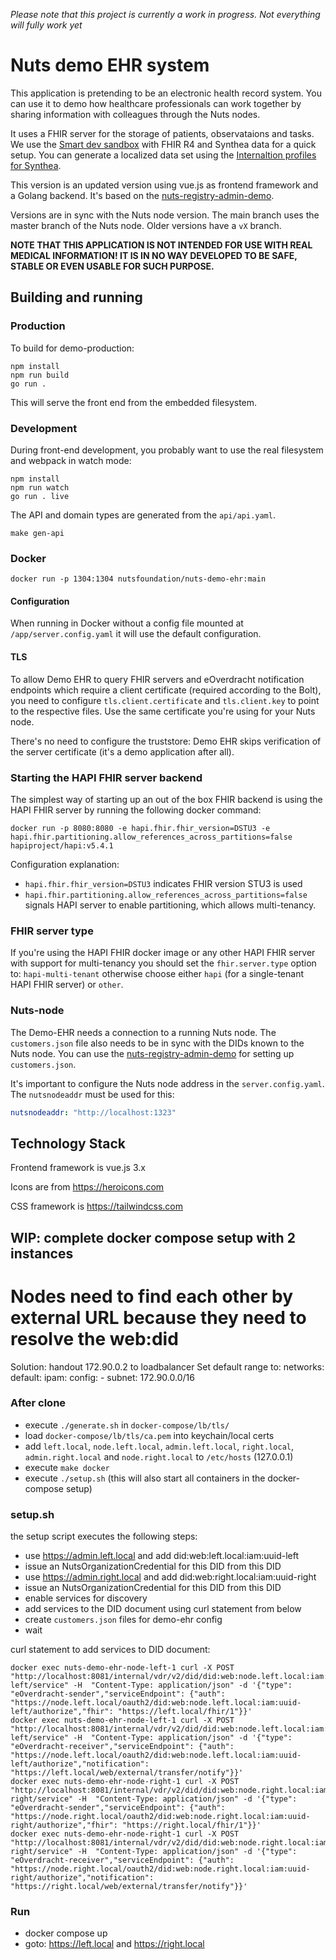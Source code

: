 _Please note that this project is currently a work in progress. Not everything
will fully work yet_

# Nuts demo EHR system

This application is pretending to be an electronic health record system. You can
use it to demo how healthcare professionals can work together by sharing
information with colleagues through the Nuts nodes.

It uses a FHIR server for the storage of patients, observataions and tasks.
We use the [Smart dev sandbox](https://github.com/smart-on-fhir/smart-dev-sandbox) with FHIR R4 and Synthea data
for a quick setup. You can generate a localized data set using the [Internaltion profiles for Synthea](https://github.com/synthetichealth/synthea-international).

This version is an updated version using vue.js as frontend framework and a Golang backend. It's based on the [nuts-registry-admin-demo](https://github.com/nuts-foundation/nuts-registry-admin-demo).

Versions are in sync with the Nuts node version. The main branch uses the master branch of the Nuts node.
Older versions have a `vX` branch.

**NOTE THAT THIS APPLICATION IS NOT INTENDED FOR USE WITH REAL MEDICAL
INFORMATION! IT IS IN NO WAY DEVELOPED TO BE SAFE, STABLE OR EVEN USABLE FOR
SUCH PURPOSE.**

## Building and running
### Production
To build for demo-production:

```shell
npm install
npm run build
go run .
```

This will serve the front end from the embedded filesystem.
### Development

During front-end development, you probably want to use the real filesystem and webpack in watch mode:

```shell
npm install
npm run watch
go run . live
```

The API and domain types are generated from the `api/api.yaml`.
```shell
make gen-api
```

### Docker
```shell
docker run -p 1304:1304 nutsfoundation/nuts-demo-ehr:main
```

#### Configuration
When running in Docker without a config file mounted at `/app/server.config.yaml` it will use the default configuration.

#### TLS

To allow Demo EHR to query FHIR servers and eOverdracht notification endpoints which require a client certificate (required according to the Bolt),
you need to configure `tls.client.certificate` and `tls.client.key` to point to the respective files.
Use the same certificate you're using for your Nuts node.

There's no need to configure the truststore: Demo EHR skips verification of the server certificate (it's a demo application after all).

### Starting the HAPI FHIR server backend

The simplest way of starting up an out of the box FHIR backend is using the HAPI FHIR server by running the following docker command:

```shell
docker run -p 8080:8080 -e hapi.fhir.fhir_version=DSTU3 -e hapi.fhir.partitioning.allow_references_across_partitions=false hapiproject/hapi:v5.4.1
```

Configuration explanation:
- `hapi.fhir.fhir_version=DSTU3` indicates FHIR version STU3 is used
- `hapi.fhir.partitioning.allow_references_across_partitions=false` signals HAPI server to enable partitioning, which allows multi-tenancy.

### FHIR server type

If you're using the HAPI FHIR docker image or any other HAPI FHIR server with support for multi-tenancy you should set the `fhir.server.type` option to: `hapi-multi-tenant` otherwise choose either `hapi` (for a single-tenant HAPI FHIR server) or `other`.

### Nuts-node

The Demo-EHR needs a connection to a running Nuts node. The `customers.json` file also needs to be in sync with the DIDs known to the Nuts node.
You can use the [nuts-registry-admin-demo](https://github.com/nuts-foundation/nuts-registry-admin-demo) for setting up `customers.json`.

It's important to configure the Nuts node address in the `server.config.yaml`. The `nutsnodeaddr` must be used for this:

```yaml
nutsnodeaddr: "http://localhost:1323"
```

## Technology Stack

Frontend framework is vue.js 3.x

Icons are from https://heroicons.com

CSS framework is https://tailwindcss.com

## WIP: complete docker compose setup with 2 instances

# Nodes need to find each other by external URL because they need to resolve the web:did
Solution: handout 172.90.0.2 to loadbalancer
Set default range to:
networks:
    default:
        ipam:
            config:
                - subnet: 172.90.0.0/16
### After clone

- execute `./generate.sh` in `docker-compose/lb/tls/`
- load `docker-compose/lb/tls/ca.pem` into keychain/local certs
- add `left.local`, `node.left.local`, `admin.left.local`, `right.local`, `admin.right.local`  and `node.right.local` to `/etc/hosts` (127.0.0.1)
- execute `make docker`
- execute `./setup.sh` (this will also start all containers in the docker-compose setup)

### setup.sh
the setup script executes the following steps:
- use https://admin.left.local and add did:web:left.local:iam:uuid-left
- issue an NutsOrganizationCredential for this DID from this DID
- use https://admin.right.local and add did:web:right.local:iam:uuid-right
- issue an NutsOrganizationCredential for this DID from this DID
- enable services for discovery
- add services to the DID document using curl statement from below
- create `customers.json` files for demo-ehr config
- wait

curl statement to add services to DID document:
```shell
docker exec nuts-demo-ehr-node-left-1 curl -X POST "http://localhost:8081/internal/vdr/v2/did/did:web:node.left.local:iam:uuid-left/service" -H  "Content-Type: application/json" -d '{"type": "eOverdracht-sender","serviceEndpoint": {"auth": "https://node.left.local/oauth2/did:web:node.left.local:iam:uuid-left/authorize","fhir": "https://left.local/fhir/1"}}'
docker exec nuts-demo-ehr-node-left-1 curl -X POST "http://localhost:8081/internal/vdr/v2/did/did:web:node.left.local:iam:uuid-left/service" -H  "Content-Type: application/json" -d '{"type": "eOverdracht-receiver","serviceEndpoint": {"auth": "https://node.left.local/oauth2/did:web:node.left.local:iam:uuid-left/authorize","notification": "https://left.local/web/external/transfer/notify"}}'
docker exec nuts-demo-ehr-node-right-1 curl -X POST "http://localhost:8081/internal/vdr/v2/did/did:web:node.right.local:iam:uuid-right/service" -H  "Content-Type: application/json" -d '{"type": "eOverdracht-sender","serviceEndpoint": {"auth": "https://node.right.local/oauth2/did:web:node.right.local:iam:uuid-right/authorize","fhir": "https://right.local/fhir/1"}}'
docker exec nuts-demo-ehr-node-right-1 curl -X POST "http://localhost:8081/internal/vdr/v2/did/did:web:node.right.local:iam:uuid-right/service" -H  "Content-Type: application/json" -d '{"type": "eOverdracht-receiver","serviceEndpoint": {"auth": "https://node.right.local/oauth2/did:web:node.right.local:iam:uuid-right/authorize","notification": "https://right.local/web/external/transfer/notify"}}'
```

### Run
- docker compose up
- goto: https://left.local and https://right.local